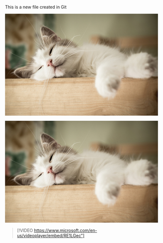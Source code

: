 This is a new file created in Git

![alt text](../cat1.jpg)

![alt_text](/cat1.jpg)

> [!VIDEO https://www.microsoft.com/en-us/videoplayer/embed/RE1LGec"]
